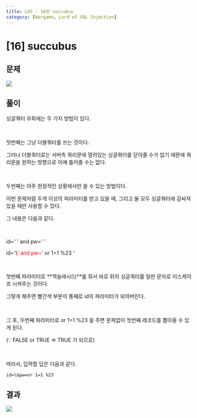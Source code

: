 ```yaml
---
title: LOS - 16번 succubus
category: [Wargame, Lord of SQL Injection]
---
```


# [16] succubus

## 문제
<img src="https://img1.daumcdn.net/thumb/R1280x0/?scode=mtistory2&fname=https%3A%2F%2Fblog.kakaocdn.net%2Fdn%2FdGYU25%2Fbtrns3nGHUj%2FzMxmr9YW2AVTAgWWcKELc1%2Fimg.png">

## 풀이

싱글쿼터 우회에는 두 가지 방법이 있다.

<br>

첫번째는 그냥 더블쿼터를 쓰는 것이다.

그러나 더블쿼터로는 서버측 쿼리문에 열려있는 싱글쿼터를 닫아줄 수가 없기 때문에 쿼리문을 원하는 방향으로 아예 틀어줄 수는 없다.

<br>

두번째는 아주 한정적인 상황에서만 쓸 수 있는 방법이다.

이번 문제처럼 두개 이상의 파라미터를 받고 있을 때, 그리고 둘 모두 싱글쿼터에 감싸져 있을 때만 사용할 수 있다.

그 내용은 다음과 같다.

<br>

id='  ' and pw='  '

id='<span style="color:red;">**\\**' and pw=</span>' or 1=1 %23 '


<br>

첫번째 파라미터로 **역슬래시(\\)**를 줘서 바로 뒤의 싱글쿼터를 일반 문자로 이스케이프 시켜주는 것이다.

그렇게 해주면 빨간색 부분이 통째로 id의 파라미터가 되어버린다.

<br>
 

그 후, 두번째 파라미터로 or 1=1 %23 을 주면 문제없이 첫번째 레코드를 뽑아올 수 있게 된다.

(∵ FALSE or TRUE ⇒ TRUE 가 되므로)

<br>
 

따라서, 입력할 답은 다음과 같다.

 
```
id=\&pw=or 1=1 %23
```

## 결과
<img src="https://img1.daumcdn.net/thumb/R1280x0/?scode=mtistory2&fname=https%3A%2F%2Fblog.kakaocdn.net%2Fdn%2FcAbgGU%2Fbtrnrj5t3IO%2FC3fP1RumEYKfRcKqmf6lNK%2Fimg.png">